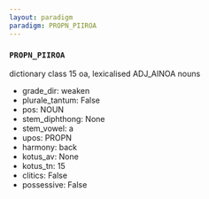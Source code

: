 ```yaml
---
layout: paradigm
paradigm: PROPN_PIIROA
---
```

### ` PROPN_PIIROA `

dictionary class 15 oa, lexicalised ADJ_AINOA nouns
* grade_dir: weaken
* plurale_tantum: False
* pos: NOUN
* stem_diphthong: None
* stem_vowel: a
* upos: PROPN
* harmony: back
* kotus_av: None
* kotus_tn: 15
* clitics: False
* possessive: False
